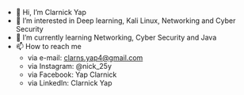 - 👋 Hi, I’m Clarnick Yap
- 👀 I’m interested in Deep learning, Kali Linux, Networking and Cyber Security
- 🌱 I’m currently learning Networking, Cyber Security and Java
- 📫 How to reach me 
	- via e-mail: clarns.yap4@gmail.com
	- via Instagram: @nick_25y
	- via Facebook: Yap Clarnick
	- via LinkedIn: Clarnick Yap

<!---
Clarns25/Clarns25 is a ✨ special ✨ repository because its `README.md` (this file) appears on your GitHub profile.
You can click the Preview link to take a look at your changes.
--->

